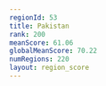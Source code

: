```yaml
---
regionId: 53
title: Pakistan
rank: 200
meanScore: 61.06
globalMeanScore: 70.22
numRegions: 220
layout: region_score
---
```

